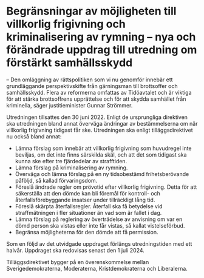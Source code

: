 # Begränsningar av möjligheten till villkorlig frigivning och kriminalisering av rymning – nya och förändrade uppdrag till utredning om förstärkt samhällsskydd

– Den omläggning av rättspolitiken som vi nu genomför innebär ett grundläggande perspektivskifte från gärningsman till brottsoffer och samhällsskydd. Flera av reformerna omfattas av Tidöavtalet och är viktiga för att stärka brottsoffrens upprättelse och för att skydda samhället från kriminella, säger justitieminister Gunnar Strömmer.

Utredningen tillsattes den 30 juni 2022\. Enligt de ursprungliga direktiven ska utredningen bland annat överväga ändringar av bestämmelserna om när villkorlig frigivning tidigast får ske. Utredningen ska enligt tilläggsdirektivet nu också bland annat:

* Lämna förslag som innebär att villkorlig frigivning som huvudregel inte beviljas, om det inte finns särskilda skäl, och att det som tidigast ska kunna ske efter tre fjärdedelar av strafftiden.
* Lämna förslag på kriminalisering av rymning.
* Överväga och lämna förslag på en ny tidsobestämd frihetsberövande påföljd, så kallad förvaringsdom.
* Föreslå ändrade regler om prövotid efter villkorlig frigivning. Detta för att säkerställa att den dömde kan bli föremål för kontroll\- och återfallsförebyggande insatser under tillräckligt lång tid.
* Föreslå skärpta återfallsregler. Återfall ska få betydelse vid straffmätningen i fler situationer än vad som är fallet i dag.
* Lämna förslag på reglering av överträdelse av anvisning om var en dömd person ska vistas eller inte får vistas, så kallat vistelseförbud.
* Begränsa möjligheterna för den dömde att få permission.

Som en följd av det utvidgade uppdraget förlängs utredningstiden med ett halvår. Uppdraget ska redovisas senast den 1 juli 2024\.

Tilläggsdirektivet bygger på en överenskommelse mellan Sverigedemokraterna, Moderaterna, Kristdemokraterna och Liberalerna.
